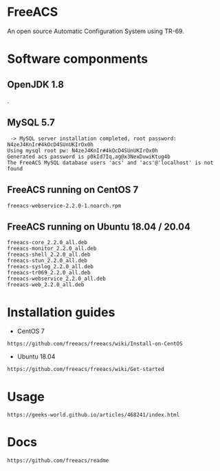 # FreeACS

An open source Automatic Configuration System using TR-69.


# Software componments

## OpenJDK 1.8

.

## MySQL 5.7

```
 -> MySQL server installation completed, root password: N4zeJ4KnIr#4kOcD4SUnUKIrOx0h
Using mysql root pw: N4zeJ4KnIr#4kOcD4SUnUKIrOx0h
Generated acs password is p0kId7Iq,ag@x3NexDuwiKtug4b
The FreeACS MySQL database users 'acs' and 'acs'@'localhost' is not found
```

## FreeACS running on CentOS 7

```
freeacs-webservice-2.2.0-1.noarch.rpm
```

## FreeACS running on Ubuntu 18.04 / 20.04

```
freeacs-core_2.2.0_all.deb
freeacs-monitor_2.2.0_all.deb
freeacs-shell_2.2.0_all.deb
freeacs-stun_2.2.0_all.deb
freeacs-syslog_2.2.0_all.deb
freeacs-tr069_2.2.0_all.deb
freeacs-webservice_2.2.0_all.deb
freeacs-web_2.2.0_all.deb
```


# Installation guides


* CentOS 7

```
https://github.com/freeacs/freeacs/wiki/Install-on-CentOS
```

* Ubuntu 18.04

```
https://github.com/freeacs/freeacs/wiki/Get-started
```


# Usage

```
https://geeks-world.github.io/articles/468241/index.html
```

# Docs

```
https://github.com/freeacs/readme
```
